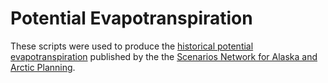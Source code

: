 # Potential Evapotranspiration

These scripts were used to produce the [historical potential evapotranspiration](http://www.snap.uaf.edu/data.php) published by the the [Scenarios Network for Alaska and Arctic Planning](http://www.snap.uaf.edu).
